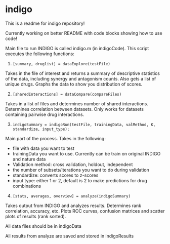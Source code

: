 # indigo
This is a readme for indigo repository!

Currently working on better README with code blocks showing how to use code!

Main file to run INDIGO is called indigo.m (in indigoCode). This script executes the following functions:

1. `[summary, druglist] = dataExplore(testFile)`

Takes in the file of interest and returns a summary of descriptive statistics of the data, including synergy and antagonism counts. Also gets a list of unique drugs. Graphs the data to show you distribution of scores.

2. `[sharedInteractions] = dataCompare(compareFiles)`

Takes in a list of files and determines number of shared interactions. Determines correlation between datasets. Only works for datasets containing pairwise drug interactions.

3. `indigoSummary = indigoRun(testFile, trainingData, valMethod, K, standardize, input_type);`

Main part of the process. Takes in the following:
- file with data you want to test
- trainingData you want to use. Currently can be train on original INDIGO and nature data
- Validation method: cross validation, holdout, independent
- the number of subsets/iterations you want to do during validation
- standardize: converts scores to z-scores
- input type: either 1 or 2, default is 2 to make predictions for drug combinations

4. `[stats, averages, overview] = analyze(indigoSummary)`

Takes output from INDIGO and analyzes results. Determines rank correlation, accuracy, etc. Plots ROC curves, confusion matrices and scatter plots of results (rank sorted).

All data files should be in indigoData

All results from analyze are saved and stored in indigoResults